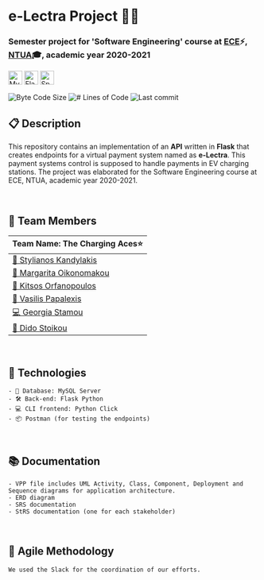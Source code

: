 # <b> e-Lectra Project 🚙🔌</b>
### Semester project for 'Software Engineering' course at [ECE](https://www.ece.ntua.gr/en)⚡, [NTUA](https://www.ntua.gr/en)🎓, academic year 2020-2021


<img alt="MySQL" src = "https://img.shields.io/badge/MySQL-1136AA?style=for-the-badge&logo=MySQL&logoColor=white" height="28"> <img alt="Flask" src = "https://img.shields.io/badge/Flask-000000?style=for-the-badge&logo=flask&logoColor=white" height="28"> <img alt="Spark SQL" src = "https://img.shields.io/badge/Postman-FF6C37?style=for-the-badge&logo=postman&logoColor=white" height="28"> 

<img alt="Byte Code Size" src="https://img.shields.io/github/languages/code-size/kitsorfan/Softeng2020?color=red" />
<img alt="# Lines of Code" src="https://img.shields.io/tokei/lines/github/kitsorfan/Softeng2020?color=red" />
<img alt="Last commit" src="https://img.shields.io/github/last-commit/kitsorfan/Softeng2020?color=important" />

<br>

## **📋 Description**
This repository contains an implementation of an **API** written in **Flask** that creates endpoints for a virtual payment system named as **e-Lectra**. This payment systems control is supposed to handle payments in EV charging stations. The project was elaborated for the Software Engineering course at ECE, NTUA, academic year 2020-2021.

<br>


## **👔 Team Members**

| **Team Name: The Charging Aces⭐**|
|------------------------------------------------------  |
| [📃 Stylianos Kandylakis](https://github.com/stylkand/) | 
| [🔐 Margarita Oikonomakou](https://github.com/meconom)  |
| [💾 Kitsos Orfanopoulos](https://github.com/kitsorfan)  |
| [🎨 Vasilis Papalexis](https://github.com/vaspapa)      |
| [💻 Georgia Stamou](https://github.com/ge-stam)         |
| [🔗 Dido Stoikou](https://github.com/DidoStoikou)       |

<br>
    
##  **🔭 Technologies**
    - 💾 Database: MySQL Server
    - 🛠 Back-end: Flask Python
    - 💻 CLI frontend: Python Click
    - 📦 Postman (for testing the endpoints)

<br>


## **📚 Documentation**

    - VPP file includes UML Activity, Class, Component, Deployment and Sequence diagrams for application architecture.
    - ERD diagram 
    - SRS documentation
    - StRS documentation (one for each stakeholder)

<br>

##  **🥏 Agile Methodology**
    We used the Slack for the coordination of our efforts.
